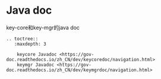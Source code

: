 # Java doc

key-core和key-mgr的java doc


```eval_rst
.. toctree::
   :maxdepth: 3

    keycore Javadoc <https://gov-doc.readthedocs.io/zh_CN/dev/keycoredoc/navigation.html>
    keymgr Javadoc <https://gov-doc.readthedocs.io/zh_CN/dev/keymgrdoc/navigation.html>
 
```